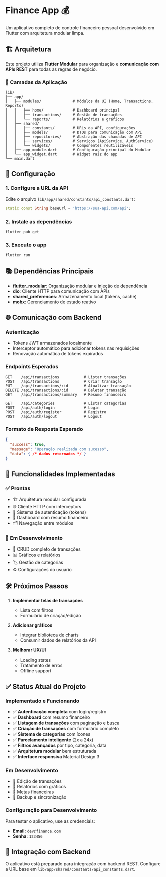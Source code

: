 # Finance App 💰

Um aplicativo completo de controle financeiro pessoal desenvolvido em Flutter com arquitetura modular limpa.

## 🏗️ Arquitetura

Este projeto utiliza **Flutter Modular** para organização e **comunicação com APIs REST** para todas as regras de negócio.

### 📱 Camadas da Aplicação

```
lib/
├── app/
│   ├── modules/              # Módulos da UI (Home, Transactions, Reports)
│   │   ├── home/             # Dashboard principal
│   │   ├── transactions/     # Gestão de transações
│   │   └── reports/          # Relatórios e gráficos
│   ├── shared/
│   │   ├── constants/        # URLs da API, configurações
│   │   ├── models/           # DTOs para comunicação com API
│   │   ├── repositories/     # Abstração das chamadas de API
│   │   ├── services/         # Serviços (ApiService, AuthService)
│   │   └── widgets/          # Componentes reutilizáveis
│   ├── app_module.dart       # Configuração principal do Modular
│   └── app_widget.dart       # Widget raiz do app
└── main.dart
```

## 🔧 Configuração

### 1. Configure a URL da API
Edite o arquivo `lib/app/shared/constants/api_constants.dart`:

```dart
static const String baseUrl = 'https://sua-api.com/api';
```

### 2. Instale as dependências
```bash
flutter pub get
```

### 3. Execute o app
```bash
flutter run
```

## 📚 Dependências Principais

- **flutter_modular**: Organização modular e injeção de dependência
- **dio**: Cliente HTTP para comunicação com APIs
- **shared_preferences**: Armazenamento local (tokens, cache)
- **mobx**: Gerenciamento de estado reativo

## 🌐 Comunicação com Backend

### Autenticação
- Tokens JWT armazenados localmente
- Interceptor automático para adicionar tokens nas requisições
- Renovação automática de tokens expirados

### Endpoints Esperados
```
GET    /api/transactions           # Listar transações
POST   /api/transactions           # Criar transação
PUT    /api/transactions/:id       # Atualizar transação
DELETE /api/transactions/:id       # Deletar transação
GET    /api/transactions/summary   # Resumo financeiro

GET    /api/categories             # Listar categorias
POST   /api/auth/login             # Login
POST   /api/auth/register          # Registro
POST   /api/auth/logout            # Logout
```

### Formato de Resposta Esperado
```json
{
  "success": true,
  "message": "Operação realizada com sucesso",
  "data": { /* dados retornados */ }
}
```

## 🚀 Funcionalidades Implementadas

### ✅ Prontas
- 🏗️ Arquitetura modular configurada
- 🌐 Cliente HTTP com interceptors
- 🔐 Sistema de autenticação (tokens)
- 📱 Dashboard com resumo financeiro
- 🗂️ Navegação entre módulos

### 🔄 Em Desenvolvimento
- 📝 CRUD completo de transações
- 📊 Gráficos e relatórios
- 🏷️ Gestão de categorias
- ⚙️ Configurações do usuário

## 🛠️ Próximos Passos

1. **Implementar telas de transações**
   - Lista com filtros
   - Formulário de criação/edição
   
2. **Adicionar gráficos**
   - Integrar biblioteca de charts
   - Consumir dados de relatórios da API
   
3. **Melhorar UX/UI**
   - Loading states
   - Tratamento de erros
   - Offline support

## ✅ Status Atual do Projeto

### Implementado e Funcionando
- ✅ **Autenticação completa** com login/registro
- ✅ **Dashboard** com resumo financeiro
- ✅ **Listagem de transações** com paginação e busca
- ✅ **Criação de transações** com formulário completo
- ✅ **Sistema de categorias** com ícones
- ✅ **Parcelamento inteligente** (2x a 24x)
- ✅ **Filtros avançados** por tipo, categoria, data
- ✅ **Arquitetura modular** bem estruturada
- ✅ **Interface responsiva** Material Design 3

### Em Desenvolvimento
- 🔄 Edição de transações
- 🔄 Relatórios com gráficos
- 🔄 Metas financeiras
- 🔄 Backup e sincronização

### Configuração para Desenvolvimento
Para testar o aplicativo, use as credenciais:
- **Email:** `dev@finance.com`
- **Senha:** `123456`

## 🤝 Integração com Backend

O aplicativo está preparado para integração com backend REST. Configure a URL base em `lib/app/shared/constants/api_constants.dart`.
